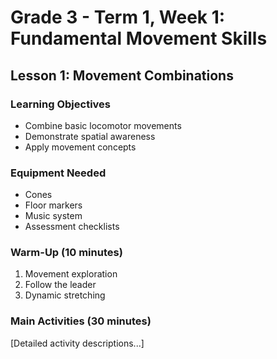 # Grade 3 - Term 1, Week 1: Fundamental Movement Skills

## Lesson 1: Movement Combinations

### Learning Objectives
- Combine basic locomotor movements
- Demonstrate spatial awareness
- Apply movement concepts

### Equipment Needed
- Cones
- Floor markers
- Music system
- Assessment checklists

### Warm-Up (10 minutes)
1. Movement exploration
2. Follow the leader
3. Dynamic stretching

### Main Activities (30 minutes)
[Detailed activity descriptions...]